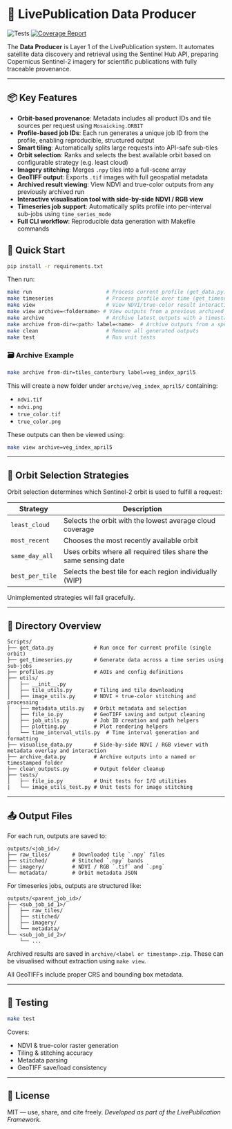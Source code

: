 
# 🌱 LivePublication Data Producer

![Tests](https://github.com/GusEllerm/livepublication-data-producer/actions/workflows/test.yml/badge.svg) [![Coverage Report](https://img.shields.io/badge/Coverage-View_Report-blue)](https://gusellerm.github.io/livepublication-data-producer/)

The **Data Producer** is Layer 1 of the LivePublication system. It automates satellite data discovery and retrieval using the Sentinel Hub API, preparing Copernicus Sentinel-2 imagery for scientific publications with fully traceable provenance.

---

## 📦 Key Features

- **Orbit-based provenance**: Metadata includes all product IDs and tile sources per request using `Mosaicking.ORBIT`
- **Profile-based job IDs**: Each run generates a unique job ID from the profile, enabling reproducible, structured output
- **Smart tiling**: Automatically splits large requests into API-safe sub-tiles
- **Orbit selection**: Ranks and selects the best available orbit based on configurable strategy (e.g. least cloud)
- **Imagery stitching**: Merges `.npy` tiles into a full-scene array
- **GeoTIFF output**: Exports `.tif` images with full geospatial metadata
- **Archived result viewing**: View NDVI and true-color outputs from any previously archived run
- **Interactive visualisation tool with side-by-side NDVI / RGB view**
- **Timeseries job support**: Automatically splits profile into per-interval sub-jobs using `time_series_mode`
- **Full CLI workflow**: Reproducible data generation with Makefile commands

## 🚀 Quick Start

```bash
pip install -r requirements.txt
```

Then run:

```bash
make run                        # Process current profile (get_data.py)
make timeseries                 # Process profile over time (get_timeseries.py)
make view                       # View NDVI/true-color result interactively
make view archive=<foldername> # View outputs from a previous archived run
make archive                    # Archive latest outputs with a timestamp
make archive from-dir=<path> label=<name>  # Archive outputs from a specific directory with custom label
make clean                      # Remove all generated outputs
make test                       # Run unit tests
```

### 🗃️ Archive Example

```bash
make archive from-dir=tiles_canterbury label=veg_index_april5
```

This will create a new folder under `archive/veg_index_april5/` containing:

- `ndvi.tif`
- `ndvi.png`
- `true_color.tif`
- `true_color.png`

These outputs can then be viewed using:

```bash
make view archive=veg_index_april5
```

---

## 🧠 Orbit Selection Strategies

Orbit selection determines which Sentinel-2 orbit is used to fulfill a request:

| Strategy          | Description                                                      |
| ----------------- | ---------------------------------------------------------------- |
| `least_cloud`   | Selects the orbit with the lowest average cloud coverage         |
| `most_recent`   | Chooses the most recently available orbit                        |
| `same_day_all`  | Uses orbits where all required tiles share the same sensing date |
| `best_per_tile` | Selects the best tile for each region individually (WIP)         |

Unimplemented strategies will fail gracefully.

---

## 📂 Directory Overview

```
Scripts/
├── get_data.py             # Run once for current profile (single orbit)
├── get_timeseries.py       # Generate data across a time series using sub-jobs
├── profiles.py             # AOIs and config definitions
├── utils/
│   ├── __init__.py
│   ├── tile_utils.py       # Tiling and tile downloading
│   ├── image_utils.py      # NDVI + true-color stitching and processing
│   ├── metadata_utils.py   # Orbit metadata and selection
│   ├── file_io.py          # GeoTIFF saving and output cleaning
│   ├── job_utils.py        # Job ID creation and path helpers
│   ├── plotting.py         # Plot rendering helpers
│   └── time_interval_utils.py  # Time interval generation and formatting
├── visualise_data.py       # Side-by-side NDVI / RGB viewer with metadata overlay and interaction
├── archive_data.py         # Archive outputs into a named or timestamped folder
├── clean_outputs.py        # Output folder cleanup
├── tests/
│   ├── file_io.py          # Unit tests for I/O utilities
|   └── image_utils_test.py # Unit tests for image stitching
```

---

## 📤 Output Files

For each run, outputs are saved to:

```
outputs/<job_id>/
├── raw_tiles/       # Downloaded tile `.npy` files
├── stitched/        # Stitched `.npy` bands
├── imagery/         # NDVI / RGB `.tif` and `.png`
└── metadata/        # Orbit metadata JSON
```

For timeseries jobs, outputs are structured like:

```
outputs/<parent_job_id>/
├── <sub_job_id_1>/
│   ├── raw_tiles/
│   ├── stitched/
│   ├── imagery/
│   └── metadata/
└── <sub_job_id_2>/
    └── ...
```

Archived results are saved in `archive/<label or timestamp>.zip`. These can be visualised without extraction using `make view`.

All GeoTIFFs include proper CRS and bounding box metadata.

---

## 🧪 Testing

```bash
make test
```

Covers:

- NDVI & true-color raster generation
- Tiling & stitching accuracy
- Metadata parsing
- GeoTIFF save/load consistency

---

## 📖 License

MIT — use, share, and cite freely.
_Developed as part of the LivePublication Framework._
